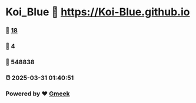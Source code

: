 # Koi_Blue :link: https://Koi-Blue.github.io 
### :page_facing_up: [18](https://Koi-Blue.github.io/tag.html) 
### :speech_balloon: 4 
### :hibiscus: 548838 
### :alarm_clock: 2025-03-31 01:40:51 
### Powered by :heart: [Gmeek](https://github.com/Meekdai/Gmeek)
